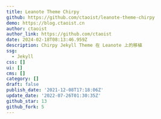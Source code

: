 ```yaml
---
title: Leanote Theme Chirpy
github: https://github.com/ctaoist/leanote-theme-chirpy
demo: https://blog.ctaoist.cn
author: ctaoist
author_link: https://github.com/ctaoist
date: 2024-02-18T08:13:46.959Z
description: Chirpy Jekyll Theme 在 Leanote 上的移植
ssg:
  - Jekyll
css: []
ui: []
cms: []
category: []
draft: false
publish_date: '2021-12-08T17:18:06Z'
update_date: '2022-07-26T01:30:35Z'
github_star: 13
github_fork: 5
---
```


